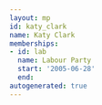 ```yaml
---
layout: mp
id: katy_clark
name: Katy Clark
memberships:
- id: lab
  name: Labour Party
  start: '2005-06-28'
  end: 
autogenerated: true
---
```

